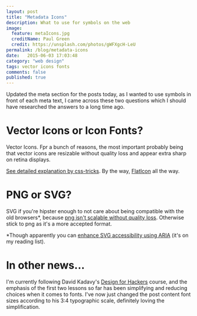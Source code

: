 ```yaml
---
layout: post
title: "Metadata Icons"
description: What to use for symbols on the web
image:
  feature: metaIcons.jpg
  creditName: Paul Green
  credit: https://unsplash.com/photos/gWFXgcH-LeU
permalink: /blog/metadata-icons
date:   2015-06-03 17:03:48
category: "web design"
tags: vector icons fonts
comments: false
published: true
---
```


Updated the meta section for the posts today, as I wanted to use symbols in front of each meta text, I came across these two questions which I should have researched the answers to a long time ago.

# Vector Icons or Icon Fonts?

Vector Icons. Fpr a bunch of reasons, the most important probably being that vector icons are resizable without quality loss and appear extra sharp on retina displays.

[See detailed explanation by css-tricks](https://css-tricks.com/icon-fonts-vs-svg/).
By the way, [FlatIcon](http://www.flaticon.com) all the way.


# PNG or SVG?

SVG if you're hipster enough to not care about being compatible with the old browsers*, because [png isn't scalable without quality loss](http://www.compatt.com/lab/IandA/IandA_00-00-02.htm). Otherwise stick to png as it's a more accepted format.  

*Though apparently you can [enhance SVG accessibility using ARIA](http://www.paciellogroup.com/blog/2013/12/using-aria-enhance-svg-accessibility/) (it's on my reading list).


# In other news...
I'm currently following David Kadavy's [Design for Hackers](http://designforhackers.com/) course, and the emphasis of the first two lessons so far has been simplifying and reducing choices when it comes to fonts. I've now just changed the post content font sizes according to his 3:4 typographic scale, definitely loving the simplification.